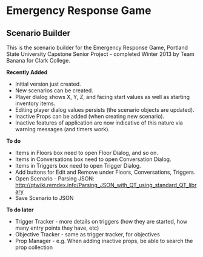 Emergency Response Game
=======================

Scenario Builder
----------------

This is the scenario builder for the Emergency Response Game,
Portland State University Capstone Senior Project - completed
Winter 2013 by Team Banana for Clark College.

**Recently Added**

* Initial version just created.
* New scenarios can be created.
* Player dialog shows X, Y, Z, and facing start values as well as starting inventory items.
* Editing player dialog values persists (the scenario objects are updated).
* Inactive Props can be added (when creating new scenario).
* Inactive features of application are now indicative of this nature via warning messages (and timers work).

**To do**

* Items in Floors box need to open Floor Dialog, and so on.
* Items in Conversations box need to open Conversation Dialog.
* Items in Triggers box need to open Trigger Dialog.
* Add buttons for Edit and Remove under Floors, Conversations, Triggers.
* Open Scenario - Parsing JSON: http://qtwiki.remdex.info/Parsing_JSON_with_QT_using_standard_QT_library
* Save Scenario to JSON

**To do later**

* Trigger Tracker - more details on triggers (how they are started, how many entry points they have, etc)
* Objective Tracker - same as trigger tracker, for objectives
* Prop Manager - e.g. When adding inactive props, be able to search the prop collection